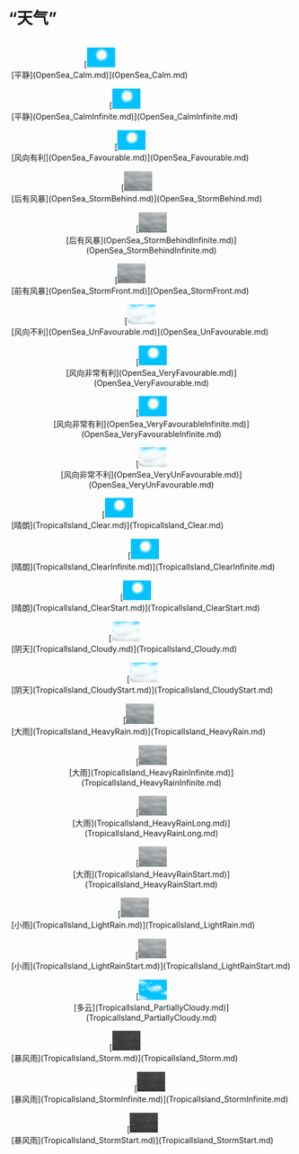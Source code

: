 # “天气”  
<div style="display:table"><div style="display:inline-block;padding-top:15px;padding-left:5px;border:none;text-align:center;min-width:150px;min-height:0px;margin: auto">[<div style="width:50px;display:inline-block;text-align:center"><img decoding="async" src="Sprite/WeatherClear_0.png" href="a.md" style="max-width:50px;max-height:50px;"></div><br>[平静](OpenSea_Calm.md)](OpenSea_Calm.md)</div><div style="display:inline-block;padding-top:15px;padding-left:5px;border:none;text-align:center;min-width:150px;min-height:0px;margin: auto">[<div style="width:50px;display:inline-block;text-align:center"><img decoding="async" src="Sprite/WeatherClear_0.png" href="a.md" style="max-width:50px;max-height:50px;"></div><br>[平静](OpenSea_CalmInfinite.md)](OpenSea_CalmInfinite.md)</div><div style="display:inline-block;padding-top:15px;padding-left:5px;border:none;text-align:center;min-width:150px;min-height:0px;margin: auto">[<div style="width:50px;display:inline-block;text-align:center"><img decoding="async" src="Sprite/WeatherClear_0.png" href="a.md" style="max-width:50px;max-height:50px;"></div><br>[风向有利](OpenSea_Favourable.md)](OpenSea_Favourable.md)</div><div style="display:inline-block;padding-top:15px;padding-left:5px;border:none;text-align:center;min-width:150px;min-height:0px;margin: auto">[<div style="width:50px;display:inline-block;text-align:center"><img decoding="async" src="Sprite/WeatherHeavyRain_0.png" href="a.md" style="max-width:50px;max-height:50px;"></div><br>[后有风暴](OpenSea_StormBehind.md)](OpenSea_StormBehind.md)</div><div style="display:inline-block;padding-top:15px;padding-left:5px;border:none;text-align:center;min-width:150px;min-height:0px;margin: auto">[<div style="width:50px;display:inline-block;text-align:center"><img decoding="async" src="Sprite/WeatherHeavyRain_0.png" href="a.md" style="max-width:50px;max-height:50px;"></div><br>[后有风暴](OpenSea_StormBehindInfinite.md)](OpenSea_StormBehindInfinite.md)</div><div style="display:inline-block;padding-top:15px;padding-left:5px;border:none;text-align:center;min-width:150px;min-height:0px;margin: auto">[<div style="width:50px;display:inline-block;text-align:center"><img decoding="async" src="Sprite/WeatherHeavyRain_0.png" href="a.md" style="max-width:50px;max-height:50px;"></div><br>[前有风暴](OpenSea_StormFront.md)](OpenSea_StormFront.md)</div><div style="display:inline-block;padding-top:15px;padding-left:5px;border:none;text-align:center;min-width:150px;min-height:0px;margin: auto">[<div style="width:50px;display:inline-block;text-align:center"><img decoding="async" src="Sprite/WeatherCloudy_0.png" href="a.md" style="max-width:50px;max-height:50px;"></div><br>[风向不利](OpenSea_UnFavourable.md)](OpenSea_UnFavourable.md)</div><div style="display:inline-block;padding-top:15px;padding-left:5px;border:none;text-align:center;min-width:150px;min-height:0px;margin: auto">[<div style="width:50px;display:inline-block;text-align:center"><img decoding="async" src="Sprite/WeatherClear_0.png" href="a.md" style="max-width:50px;max-height:50px;"></div><br>[风向非常有利](OpenSea_VeryFavourable.md)](OpenSea_VeryFavourable.md)</div><div style="display:inline-block;padding-top:15px;padding-left:5px;border:none;text-align:center;min-width:150px;min-height:0px;margin: auto">[<div style="width:50px;display:inline-block;text-align:center"><img decoding="async" src="Sprite/WeatherClear_0.png" href="a.md" style="max-width:50px;max-height:50px;"></div><br>[风向非常有利](OpenSea_VeryFavourableInfinite.md)](OpenSea_VeryFavourableInfinite.md)</div><div style="display:inline-block;padding-top:15px;padding-left:5px;border:none;text-align:center;min-width:150px;min-height:0px;margin: auto">[<div style="width:50px;display:inline-block;text-align:center"><img decoding="async" src="Sprite/WeatherCloudy_0.png" href="a.md" style="max-width:50px;max-height:50px;"></div><br>[风向非常不利](OpenSea_VeryUnFavourable.md)](OpenSea_VeryUnFavourable.md)</div><div style="display:inline-block;padding-top:15px;padding-left:5px;border:none;text-align:center;min-width:150px;min-height:0px;margin: auto">[<div style="width:50px;display:inline-block;text-align:center"><img decoding="async" src="Sprite/WeatherClear_0.png" href="a.md" style="max-width:50px;max-height:50px;"></div><br>[晴朗](TropicalIsland_Clear.md)](TropicalIsland_Clear.md)</div><div style="display:inline-block;padding-top:15px;padding-left:5px;border:none;text-align:center;min-width:150px;min-height:0px;margin: auto">[<div style="width:50px;display:inline-block;text-align:center"><img decoding="async" src="Sprite/WeatherClear_0.png" href="a.md" style="max-width:50px;max-height:50px;"></div><br>[晴朗](TropicalIsland_ClearInfinite.md)](TropicalIsland_ClearInfinite.md)</div><div style="display:inline-block;padding-top:15px;padding-left:5px;border:none;text-align:center;min-width:150px;min-height:0px;margin: auto">[<div style="width:50px;display:inline-block;text-align:center"><img decoding="async" src="Sprite/WeatherClear_0.png" href="a.md" style="max-width:50px;max-height:50px;"></div><br>[晴朗](TropicalIsland_ClearStart.md)](TropicalIsland_ClearStart.md)</div><div style="display:inline-block;padding-top:15px;padding-left:5px;border:none;text-align:center;min-width:150px;min-height:0px;margin: auto">[<div style="width:50px;display:inline-block;text-align:center"><img decoding="async" src="Sprite/WeatherCloudy_0.png" href="a.md" style="max-width:50px;max-height:50px;"></div><br>[阴天](TropicalIsland_Cloudy.md)](TropicalIsland_Cloudy.md)</div><div style="display:inline-block;padding-top:15px;padding-left:5px;border:none;text-align:center;min-width:150px;min-height:0px;margin: auto">[<div style="width:50px;display:inline-block;text-align:center"><img decoding="async" src="Sprite/WeatherCloudy_0.png" href="a.md" style="max-width:50px;max-height:50px;"></div><br>[阴天](TropicalIsland_CloudyStart.md)](TropicalIsland_CloudyStart.md)</div><div style="display:inline-block;padding-top:15px;padding-left:5px;border:none;text-align:center;min-width:150px;min-height:0px;margin: auto">[<div style="width:50px;display:inline-block;text-align:center"><img decoding="async" src="Sprite/WeatherHeavyRain_0.png" href="a.md" style="max-width:50px;max-height:50px;"></div><br>[大雨](TropicalIsland_HeavyRain.md)](TropicalIsland_HeavyRain.md)</div><div style="display:inline-block;padding-top:15px;padding-left:5px;border:none;text-align:center;min-width:150px;min-height:0px;margin: auto">[<div style="width:50px;display:inline-block;text-align:center"><img decoding="async" src="Sprite/WeatherHeavyRain_0.png" href="a.md" style="max-width:50px;max-height:50px;"></div><br>[大雨](TropicalIsland_HeavyRainInfinite.md)](TropicalIsland_HeavyRainInfinite.md)</div><div style="display:inline-block;padding-top:15px;padding-left:5px;border:none;text-align:center;min-width:150px;min-height:0px;margin: auto">[<div style="width:50px;display:inline-block;text-align:center"><img decoding="async" src="Sprite/WeatherHeavyRain_0.png" href="a.md" style="max-width:50px;max-height:50px;"></div><br>[大雨](TropicalIsland_HeavyRainLong.md)](TropicalIsland_HeavyRainLong.md)</div><div style="display:inline-block;padding-top:15px;padding-left:5px;border:none;text-align:center;min-width:150px;min-height:0px;margin: auto">[<div style="width:50px;display:inline-block;text-align:center"><img decoding="async" src="Sprite/WeatherHeavyRain_0.png" href="a.md" style="max-width:50px;max-height:50px;"></div><br>[大雨](TropicalIsland_HeavyRainStart.md)](TropicalIsland_HeavyRainStart.md)</div><div style="display:inline-block;padding-top:15px;padding-left:5px;border:none;text-align:center;min-width:150px;min-height:0px;margin: auto">[<div style="width:50px;display:inline-block;text-align:center"><img decoding="async" src="Sprite/WeatherHeavyRain_0.png" href="a.md" style="max-width:50px;max-height:50px;"></div><br>[小雨](TropicalIsland_LightRain.md)](TropicalIsland_LightRain.md)</div><div style="display:inline-block;padding-top:15px;padding-left:5px;border:none;text-align:center;min-width:150px;min-height:0px;margin: auto">[<div style="width:50px;display:inline-block;text-align:center"><img decoding="async" src="Sprite/WeatherHeavyRain_0.png" href="a.md" style="max-width:50px;max-height:50px;"></div><br>[小雨](TropicalIsland_LightRainStart.md)](TropicalIsland_LightRainStart.md)</div><div style="display:inline-block;padding-top:15px;padding-left:5px;border:none;text-align:center;min-width:150px;min-height:0px;margin: auto">[<div style="width:50px;display:inline-block;text-align:center"><img decoding="async" src="Sprite/WeatherPartiallyCloudy_0.png" href="a.md" style="max-width:50px;max-height:50px;"></div><br>[多云](TropicalIsland_PartiallyCloudy.md)](TropicalIsland_PartiallyCloudy.md)</div><div style="display:inline-block;padding-top:15px;padding-left:5px;border:none;text-align:center;min-width:150px;min-height:0px;margin: auto">[<div style="width:50px;display:inline-block;text-align:center"><img decoding="async" src="Sprite/WeatherStorm_0.png" href="a.md" style="max-width:50px;max-height:50px;"></div><br>[暴风雨](TropicalIsland_Storm.md)](TropicalIsland_Storm.md)</div><div style="display:inline-block;padding-top:15px;padding-left:5px;border:none;text-align:center;min-width:150px;min-height:0px;margin: auto">[<div style="width:50px;display:inline-block;text-align:center"><img decoding="async" src="Sprite/WeatherStorm_0.png" href="a.md" style="max-width:50px;max-height:50px;"></div><br>[暴风雨](TropicalIsland_StormInfinite.md)](TropicalIsland_StormInfinite.md)</div><div style="display:inline-block;padding-top:15px;padding-left:5px;border:none;text-align:center;min-width:150px;min-height:0px;margin: auto">[<div style="width:50px;display:inline-block;text-align:center"><img decoding="async" src="Sprite/WeatherStorm_0.png" href="a.md" style="max-width:50px;max-height:50px;"></div><br>[暴风雨](TropicalIsland_StormStart.md)](TropicalIsland_StormStart.md)</div></div>  
  
